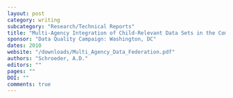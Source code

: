 ```yaml
---
layout: post
category: writing
subcategory: "Research/Technical Reports"
title: "Multi-Agency Integration of Child-Relevant Data Sets in the Commonwealth of Virginia: Application of a Privacy Protecting Federated Model"
sponsor: "Data Quality Campaign: Washington, DC"
dates: 2010
website: "/downloads/Multi_Agency_Data_Federation.pdf"
authors: "Schroeder, A.D."
editors: ""
pages: ""
DOI: ""
comments: true
---
```

